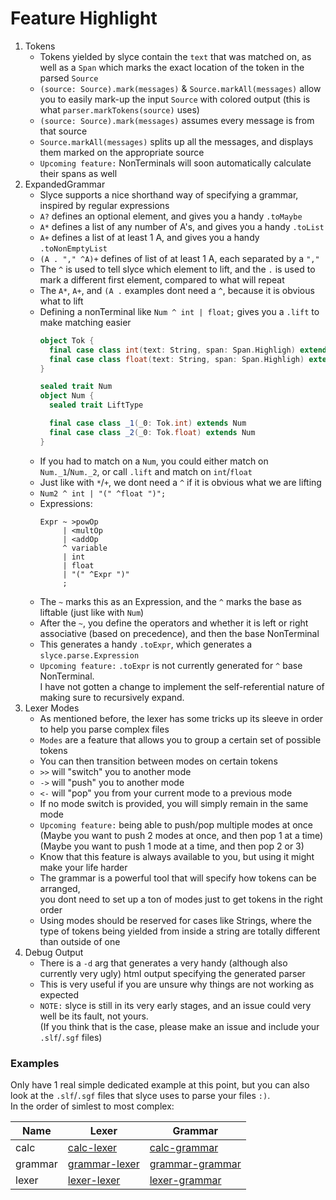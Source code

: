 
# Feature Highlight

1) Tokens
    - Tokens yielded by slyce contain the `text` that was matched on,
      as well as a `Span` which marks the exact location of the token in the parsed `Source`
    - `(source: Source).mark(messages)` & `Source.markAll(messages)` allow you to easily mark-up the input `Source`
      with colored output (this is what `parser.markTokens(source)` uses)
    - `(source: Source).mark(messages)` assumes every message is from that source
    - `Source.markAll(messages)` splits up all the messages, and displays them marked on the appropriate source
    - `Upcoming feature:` NonTerminals will soon automatically calculate their spans as well
2) ExpandedGrammar
    - Slyce supports a nice shorthand way of specifying a grammar, inspired by regular expressions
    - `A?` defines an optional element, and gives you a handy `.toMaybe`
    - `A*` defines a list of any number of A's, and gives you a handy `.toList`
    - `A+` defines a list of at least 1 A, and gives you a handy `.toNonEmptyList`
    - `(A . "," ^A)+` defines of list of at least 1 A, each separated by a `","`
    - The `^` is used to tell slyce which element to lift, and the `.` is used to mark a different first element,
      compared to what will repeat
    - The `A*`, `A+`, and `(A .` examples dont need a `^`, because it is obvious what to lift
    - Defining a nonTerminal like `Num ^ int | float;` gives you a `.lift` to make matching easier
      ```scala
      object Tok {
        final case class int(text: String, span: Span.Highligh) extends Num.LiftType
        final case class float(text: String, span: Span.Highligh) extends Num.LiftType
      }
      
      sealed trait Num
      object Num {
        sealed trait LiftType
      
        final case class _1(_0: Tok.int) extends Num
        final case class _2(_0: Tok.float) extends Num
      }
      ```   
    - If you had to match on a `Num`, you could either match on `Num._1`/`Num._2`,
      or call `.lift` and match on `int`/`float`
    - Just like with `*`/`+`, we dont need a `^` if it is obvious what we are lifting
    - `Num2 ^ int | "(" ^float ")";`
    - Expressions:
      ```
      Expr ~ >powOp
           | <multOp
           | <addOp
           ^ variable
           | int
           | float
           | "(" ^Expr ")"
           ;
      ```
    - The `~` marks this as an Expression, and the `^` marks the base as liftable (just like with `Num`)
    - After the `~`, you define the operators and whether it is left or right associative (based on precedence),
      and then the base NonTerminal
    - This generates a handy `.toExpr`, which generates a `slyce.parse.Expression`
    - `Upcoming feature:` `.toExpr` is not currently generated for `^` base NonTerminal.  
      I have not gotten a change to implement the self-referential nature of making sure to recursively expand.
3) Lexer Modes
    - As mentioned before, the lexer has some tricks up its sleeve in order to help you parse complex files
    - `Modes` are a feature that allows you to group a certain set of possible tokens
    - You can then transition between modes on certain tokens
    - `>>` will "switch" you to another mode
    - `->` will "push" you to another mode
    - `<-` will "pop" you from your current mode to a previous mode
    - If no mode switch is provided, you will simply remain in the same mode
    - `Upcoming feature:` being able to push/pop multiple modes at once  
      (Maybe you want to push 2 modes at once, and then pop 1 at a time)  
      (Maybe you want to push 1 mode at a time, and then pop 2 or 3)
    - Know that this feature is always available to you, but using it might make your life harder
    - The grammar is a powerful tool that will specify how tokens can be arranged,  
      you dont need to set up a ton of modes just to get tokens in the right order
    - Using modes should be reserved for cases like Strings,
      where the type of tokens being yielded from inside a string are totally different than outside of one
5) Debug Output
    - There is a `-d` arg that generates a very handy (although also currently very ugly)
      html output specifying the generated parser
    - This is very useful if you are unsure why things are not working as expected
    - `NOTE:` slyce is still in its very early stages, and an issue could very well be its fault, not yours.  
      (If you think that is the case, please make an issue and include your `.slf`/`.sgf` files)

### Examples
Only have 1 real simple dedicated example at this point,
but you can also look at the `.slf`/`.sgf` files that slyce uses to parse your files `:)`.  
In the order of simlest to most complex:

[calc-lexer]: https://github.com/Kalin-Rudnicki/slyce-fp/blob/master/slyce-test/src/test/slyce/slyce/test/parsers/calc.slf
[calc-grammar]: https://github.com/Kalin-Rudnicki/slyce-fp/blob/master/slyce-test/src/test/slyce/slyce/test/parsers/calc.sgf
[grammar-lexer]: https://github.com/Kalin-Rudnicki/slyce-fp/blob/master/slyce-generate-parsers/src/main/slyce/slyce/generate/parsers/grammar.slf
[grammar-grammar]: https://github.com/Kalin-Rudnicki/slyce-fp/blob/master/slyce-generate-parsers/src/main/slyce/slyce/generate/parsers/grammar.sgf
[lexer-lexer]: https://github.com/Kalin-Rudnicki/slyce-fp/blob/master/slyce-generate-parsers/src/main/slyce/slyce/generate/parsers/lexer.slf
[lexer-grammar]: https://github.com/Kalin-Rudnicki/slyce-fp/blob/master/slyce-generate-parsers/src/main/slyce/slyce/generate/parsers/lexer.sgf

| Name | Lexer | Grammar |
| ---- | ----- | ------- |
| calc | [calc-lexer] | [calc-grammar] |
| grammar | [grammar-lexer] | [grammar-grammar] |
| lexer | [lexer-lexer] | [lexer-grammar] |
